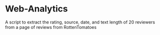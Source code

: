 # Web-Analytics
A script to extract the rating, source, date, and text length of 20 reviewers from a page of reviews from RottenTomatoes